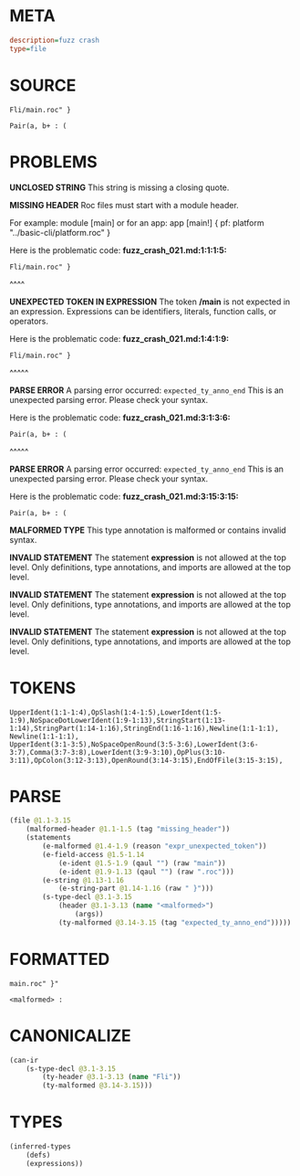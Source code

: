 # META
~~~ini
description=fuzz crash
type=file
~~~
# SOURCE
~~~roc
Fli/main.roc" }

Pair(a, b+ : (
~~~
# PROBLEMS
**UNCLOSED STRING**
This string is missing a closing quote.

**MISSING HEADER**
Roc files must start with a module header.

For example:
        module [main]
or for an app:
        app [main!] { pf: platform "../basic-cli/platform.roc" }

Here is the problematic code:
**fuzz_crash_021.md:1:1:1:5:**
```roc
Fli/main.roc" }
```
^^^^


**UNEXPECTED TOKEN IN EXPRESSION**
The token **/main** is not expected in an expression.
Expressions can be identifiers, literals, function calls, or operators.

Here is the problematic code:
**fuzz_crash_021.md:1:4:1:9:**
```roc
Fli/main.roc" }
```
   ^^^^^


**PARSE ERROR**
A parsing error occurred: `expected_ty_anno_end`
This is an unexpected parsing error. Please check your syntax.

Here is the problematic code:
**fuzz_crash_021.md:3:1:3:6:**
```roc
Pair(a, b+ : (
```
^^^^^


**PARSE ERROR**
A parsing error occurred: `expected_ty_anno_end`
This is an unexpected parsing error. Please check your syntax.

Here is the problematic code:
**fuzz_crash_021.md:3:15:3:15:**
```roc
Pair(a, b+ : (
```
              


**MALFORMED TYPE**
This type annotation is malformed or contains invalid syntax.

**INVALID STATEMENT**
The statement **expression** is not allowed at the top level.
Only definitions, type annotations, and imports are allowed at the top level.

**INVALID STATEMENT**
The statement **expression** is not allowed at the top level.
Only definitions, type annotations, and imports are allowed at the top level.

**INVALID STATEMENT**
The statement **expression** is not allowed at the top level.
Only definitions, type annotations, and imports are allowed at the top level.

# TOKENS
~~~zig
UpperIdent(1:1-1:4),OpSlash(1:4-1:5),LowerIdent(1:5-1:9),NoSpaceDotLowerIdent(1:9-1:13),StringStart(1:13-1:14),StringPart(1:14-1:16),StringEnd(1:16-1:16),Newline(1:1-1:1),
Newline(1:1-1:1),
UpperIdent(3:1-3:5),NoSpaceOpenRound(3:5-3:6),LowerIdent(3:6-3:7),Comma(3:7-3:8),LowerIdent(3:9-3:10),OpPlus(3:10-3:11),OpColon(3:12-3:13),OpenRound(3:14-3:15),EndOfFile(3:15-3:15),
~~~
# PARSE
~~~clojure
(file @1.1-3.15
	(malformed-header @1.1-1.5 (tag "missing_header"))
	(statements
		(e-malformed @1.4-1.9 (reason "expr_unexpected_token"))
		(e-field-access @1.5-1.14
			(e-ident @1.5-1.9 (qaul "") (raw "main"))
			(e-ident @1.9-1.13 (qaul "") (raw ".roc")))
		(e-string @1.13-1.16
			(e-string-part @1.14-1.16 (raw " }")))
		(s-type-decl @3.1-3.15
			(header @3.1-3.13 (name "<malformed>")
				(args))
			(ty-malformed @3.14-3.15 (tag "expected_ty_anno_end")))))
~~~
# FORMATTED
~~~roc
main.roc" }"

<malformed> : 
~~~
# CANONICALIZE
~~~clojure
(can-ir
	(s-type-decl @3.1-3.15
		(ty-header @3.1-3.13 (name "Fli"))
		(ty-malformed @3.14-3.15)))
~~~
# TYPES
~~~clojure
(inferred-types
	(defs)
	(expressions))
~~~
